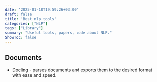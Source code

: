 ```yaml
---
date: '2025-01-18T19:59:26+03:00'
draft: false
title: 'Best nlp tools'
categories: ["NLP"]
tags: ["Library"]
summary: "Useful tools, papers, code about NLP."
ShowToc: false
---
```


## Documents 
- [Docling](https://github.com/DS4SD/docling) -  parses documents and exports them to the desired format with ease and speed.

